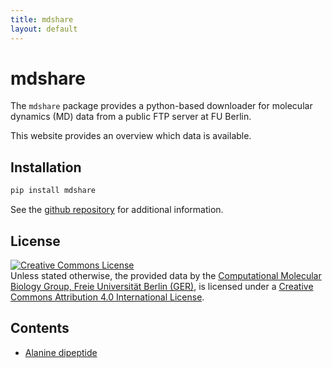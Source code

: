 ```yaml
---
title: mdshare
layout: default
---
```


# mdshare
The `mdshare` package provides a python-based downloader for molecular dynamics (MD) data from a public FTP server at FU Berlin.

This website provides an overview which data is available.

## Installation
```bash
pip install mdshare
```
See the [github repository](https://github.com/markovmodel/mdshare) for additional information.

## License
<a rel="license" href="http://creativecommons.org/licenses/by/4.0/"><img alt="Creative Commons License" style="border-width:0" src="https://i.creativecommons.org/l/by/4.0/88x31.png" /></a><br /><span xmlns:dct="http://purl.org/dc/terms/" href="http://purl.org/dc/dcmitype/Dataset" property="dct:title" rel="dct:type">Unless stated otherwise, the provided data</span> by the <a xmlns:cc="http://creativecommons.org/ns#" href="http://www.mi.fu-berlin.de/en/math/groups/comp-mol-bio/index.html" property="cc:attributionName" rel="cc:attributionURL">Computational Molecular Biology Group, Freie Universität Berlin (GER)</a>, is licensed under a <a rel="license" href="http://creativecommons.org/licenses/by/4.0/">Creative Commons Attribution 4.0 International License</a>.

## Contents

-  [Alanine dipeptide](ALA2)
